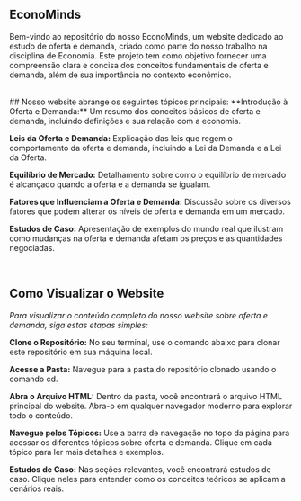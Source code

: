 ## EconoMinds

Bem-vindo ao repositório do nosso EconoMinds, um website dedicado ao estudo de oferta e demanda, criado como parte do nosso trabalho na disciplina de Economia. Este projeto tem como objetivo fornecer uma compreensão clara e concisa dos conceitos fundamentais de oferta e demanda, além de sua importância no contexto econômico.

<br>
## Nosso website abrange os seguintes tópicos principais:
**Introdução à Oferta e Demanda:** Um resumo dos conceitos básicos de oferta e demanda, incluindo definições e sua relação com a economia.

**Leis da Oferta e Demanda:** Explicação das leis que regem o comportamento da oferta e demanda, incluindo a Lei da Demanda e a Lei da Oferta.

**Equilíbrio de Mercado:** Detalhamento sobre como o equilíbrio de mercado é alcançado quando a oferta e a demanda se igualam.

**Fatores que Influenciam a Oferta e Demanda:** Discussão sobre os diversos fatores que podem alterar os níveis de oferta e demanda em um mercado.

**Estudos de Caso:** Apresentação de exemplos do mundo real que ilustram como mudanças na oferta e demanda afetam os preços e as quantidades negociadas.

<br>

## Como Visualizar o Website
*Para visualizar o conteúdo completo do nosso website sobre oferta e demanda, siga estas etapas simples:*

**Clone o Repositório:** No seu terminal, use o comando abaixo para clonar este repositório em sua máquina local.<br>

**Acesse a Pasta:** Navegue para a pasta do repositório clonado usando o comando cd.<br>

**Abra o Arquivo HTML:** Dentro da pasta, você encontrará o arquivo HTML principal do website. Abra-o em qualquer navegador moderno para explorar todo o conteúdo.<br>

**Navegue pelos Tópicos:** Use a barra de navegação no topo da página para acessar os diferentes tópicos sobre oferta e demanda. Clique em cada tópico para ler mais detalhes e exemplos.<br>

**Estudos de Caso:** Nas seções relevantes, você encontrará estudos de caso. Clique neles para entender como os conceitos teóricos se aplicam a cenários reais.<br>
